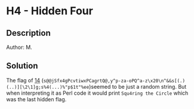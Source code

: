 # H4 - Hidden Four

## Description

Author: M.

## Solution

The flag of [14](/14) (`s@@jSfx4gPcvtiwxPCagrtQ@,y^p-za-oPQ^a-z\x20\n^&&s[(.)(..)][\2\1]g;s%4(...)%"p$1t"%ee`)seemed to
be just a random string. But when interpreting it as Perl code it would print `Squ4ring the Circle` which was the last
hidden flag.
